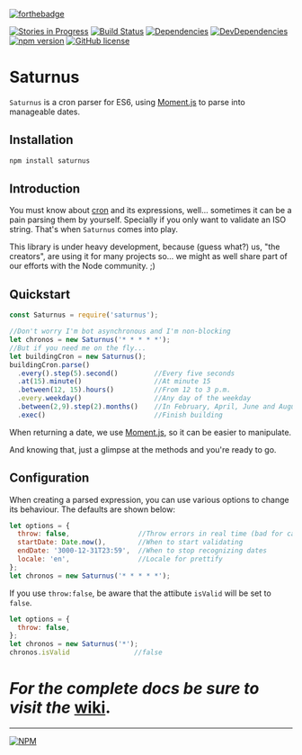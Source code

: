 [![forthebadge](http://forthebadge.com/images/badges/built-by-codebabes.svg)](https://jaque.me/)

[![Stories in Progress](https://img.shields.io/waffle/label/malpercio/saturnus/in%20progress.svg?style=flat)](https://waffle.io/malpercio/saturnus)
[![Build Status](https://travis-ci.org/malpercio/saturnus.svg?branch=master)](https://travis-ci.org/malpercio/saturnus)
[![Dependencies](https://david-dm.org/malpercio/saturnus.svg)](https://travis-ci.org/malpercio/saturnus)
[![DevDependencies](https://david-dm.org/malpercio/saturnus/dev-status.svg)](https://david-dm.org/malpercio/saturnus)
[![npm version](https://badge.fury.io/js/saturnus.svg)](https://badge.fury.io/js/saturnus)
[![GitHub license](https://img.shields.io/badge/license-MIT-blue.svg)](https://raw.githubusercontent.com/malpercio/saturnus/master/LICENSE)

# Saturnus
`Saturnus` is a cron parser for ES6, using [Moment.js](https://momentjs.com/) to parse into manageable dates.

## Installation
```bash
npm install saturnus
```

## Introduction
You must know about [cron](https://www.wikiwand.com/en/Cron) and its expressions, well... sometimes it can be a pain parsing them by yourself. Specially if you only want to validate an ISO string. That's when `Saturnus` comes into play.

This library is under heavy development, because (guess what?) us, "the creators", are using it for many projects so... we might as well share part of our efforts with the Node community. ;)

## Quickstart

```js
const Saturnus = require('saturnus');

//Don't worry I'm bot asynchronous and I'm non-blocking
let chronos = new Saturnus('* * * * *');
//But if you need me on the fly...
let buildingCron = new Saturnus();
buildingCron.parse()
  .every().step(5).second()         //Every five seconds
  .at(15).minute()                  //At minute 15
  .between(12, 15).hours()          //From 12 to 3 p.m.
  .every.weekday()                  //Any day of the weekday
  .between(2,9).step(2).months()    //In February, April, June and August
  .exec()                           //Finish building
```

When returning a date, we use [Moment.js](momentjs.com), so it can be easier to manipulate.

And knowing that, just a glimpse at the methods and you're ready to go.

## Configuration

When creating a parsed expression, you can use various options to change its behaviour. The defaults are shown below:

```js
let options = {
  throw: false,                 //Throw errors in real time (bad for callbacks)
  startDate: Date.now(),        //When to start validating
  endDate: '3000-12-31T23:59',  //When to stop recognizing dates
  locale: 'en',                 //Locale for prettify
};
let chronos = new Saturnus('* * * * *');

```

If you use `throw:false`, be aware that the attibute `isValid` will be set to `false`.

```js
let options = {
  throw: false,
};
let chronos = new Saturnus('*');
chronos.isValid                //false
```
# _For the complete docs be sure to visit the_ [wiki](https://github.com/malpercio/saturnus/wiki).
_________________
[![NPM](https://nodei.co/npm/saturnus.png?downloads=true&downloadRank=true&stars=true)](https://nodei.co/npm/saturnus/)
